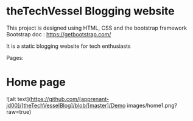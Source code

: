 # theTechVessel Blogging website

This project is designed using HTML, CSS and the bootstrap framework
Bootstrap doc : https://getbootstrap.com/

It is a static blogging website for tech enthusiasts

Pages:
# Home page
![alt text](https://github.com/[apprenant-jd00]/[theTechVesselBlog]/blob/[master]/Demo images/home1.png?raw=true)